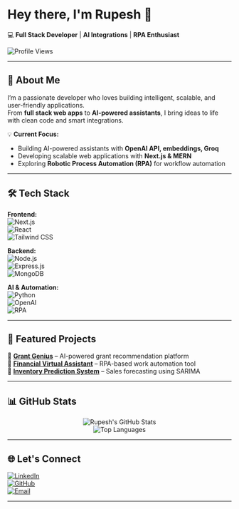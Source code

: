 # Hey there, I'm Rupesh 👋  

💻 **Full Stack Developer** | **AI Integrations** | **RPA Enthusiast**  

![Profile Views](https://komarev.com/ghpvc/?username=rupesh-kaneki88&label=Profile%20Views&color=0e75b6&style=flat)

---

## 🚀 About Me  
I’m a passionate developer who loves building intelligent, scalable, and user-friendly applications.  
From **full stack web apps** to **AI-powered assistants**, I bring ideas to life with clean code and smart integrations.  

💡 **Current Focus:**  
- Building AI-powered assistants with **OpenAI API, embeddings, Groq**  
- Developing scalable web applications with **Next.js & MERN**  
- Exploring **Robotic Process Automation (RPA)** for workflow automation  

---

## 🛠 Tech Stack  

**Frontend:**  
![Next.js](https://img.shields.io/badge/Next.js-000000?style=for-the-badge&logo=nextdotjs&logoColor=white)  
![React](https://img.shields.io/badge/React-20232a?style=for-the-badge&logo=react&logoColor=61dafb)  
![Tailwind CSS](https://img.shields.io/badge/Tailwind_CSS-38B2AC?style=for-the-badge&logo=tailwind-css&logoColor=white)

**Backend:**  
![Node.js](https://img.shields.io/badge/Node.js-339933?style=for-the-badge&logo=node-dot-js&logoColor=white)  
![Express.js](https://img.shields.io/badge/Express.js-000000?style=for-the-badge&logo=express&logoColor=white)  
![MongoDB](https://img.shields.io/badge/MongoDB-4EA94B?style=for-the-badge&logo=mongodb&logoColor=white)

**AI & Automation:**  
![Python](https://img.shields.io/badge/Python-3776ab?style=for-the-badge&logo=python&logoColor=white)  
![OpenAI](https://img.shields.io/badge/OpenAI-412991?style=for-the-badge&logo=openai&logoColor=white)  
![RPA](https://img.shields.io/badge/RPA-ff6f00?style=for-the-badge)

---

## 📌 Featured Projects  

🔹 **[Grant Genius](#)** – AI-powered grant recommendation platform  
🔹 **[Financial Virtual Assistant](#)** – RPA-based work automation tool  
🔹 **[Inventory Prediction System](#)** – Sales forecasting using SARIMA  

---

## 📊 GitHub Stats  

<div align="center">
  
![Rupesh's GitHub Stats](https://github-readme-stats.vercel.app/api?username=rupesh-kaneki88&show_icons=true&theme=tokyonight&hide_border=true)  
![Top Languages](https://github-readme-stats.vercel.app/api/top-langs/?username=rupesh-kaneki88&layout=compact&theme=tokyonight&hide_border=true)  

</div>

---

## 🌐 Let's Connect  

[![LinkedIn](https://img.shields.io/badge/LinkedIn-0a66c2?style=for-the-badge&logo=linkedin&logoColor=white)](https://linkedin.com/in/rupesh-chavan)  
[![GitHub](https://img.shields.io/badge/GitHub-181717?style=for-the-badge&logo=github&logoColor=white)](https://github.com/rupesh-kaneki88)  
[![Email](https://img.shields.io/badge/Email-D14836?style=for-the-badge&logo=gmail&logoColor=white)](mailto:your.email@example.com)

---
